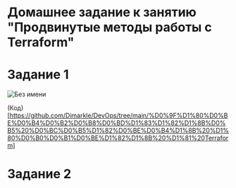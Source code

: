# Домашнее задание к занятию "Продвинутые методы работы с Terraform"

# Задание 1

![Без имени](https://github.com/Dimarkle/DevOps/assets/118626944/89b545a3-4c18-4ae7-bff8-b7155b219ed6)


(Код)[https://github.com/Dimarkle/DevOps/tree/main/%D0%9F%D1%80%D0%BE%D0%B4%D0%B2%D0%B8%D0%BD%D1%83%D1%82%D1%8B%D0%B5%20%D0%BC%D0%B5%D1%82%D0%BE%D0%B4%D1%8B%20%D1%80%D0%B0%D0%B1%D0%BE%D1%82%D1%8B%20%D1%81%20Terraform]
# Задание 2

#


#

#



#
